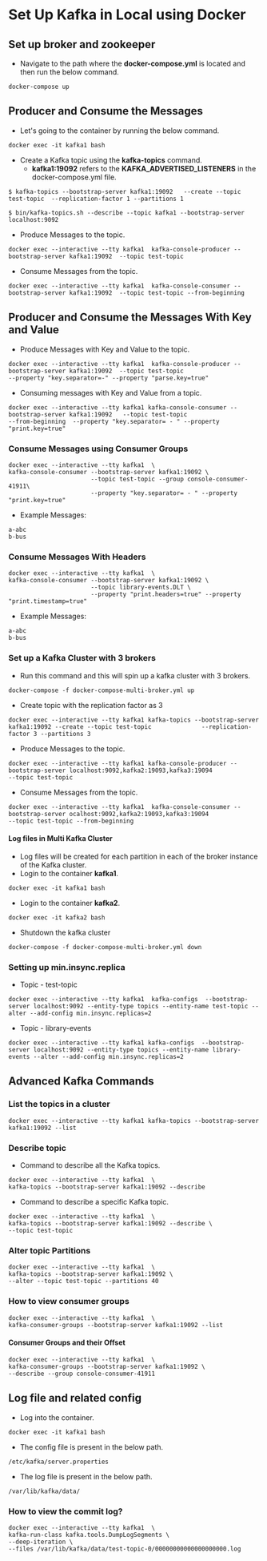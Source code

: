 # Set Up Kafka in Local using Docker

## Set up broker and zookeeper

- Navigate to the path where the **docker-compose.yml** is located and then run the below command.

```
docker-compose up
```

## Producer and Consume the Messages

- Let's going to the container by running the below command.

```
docker exec -it kafka1 bash
```

- Create a Kafka topic using the **kafka-topics** command.
  - **kafka1:19092** refers to the **KAFKA_ADVERTISED_LISTENERS** in the docker-compose.yml file.

```
$ kafka-topics --bootstrap-server kafka1:19092   --create --topic test-topic  --replication-factor 1 --partitions 1
```
```
$ bin/kafka-topics.sh --describe --topic kafka1 --bootstrap-server localhost:9092
```
- Produce Messages to the topic.

```
docker exec --interactive --tty kafka1  kafka-console-producer --bootstrap-server kafka1:19092  --topic test-topic
```

- Consume Messages from the topic.

```
docker exec --interactive --tty kafka1  kafka-console-consumer --bootstrap-server kafka1:19092  --topic test-topic --from-beginning
```

## Producer and Consume the Messages With Key and Value

- Produce Messages with Key and Value to the topic.

```
docker exec --interactive --tty kafka1  kafka-console-producer --bootstrap-server kafka1:19092  --topic test-topic                       --property "key.separator=-" --property "parse.key=true"
```

- Consuming messages with Key and Value from a topic.

```
docker exec --interactive --tty kafka1 kafka-console-consumer --bootstrap-server kafka1:19092   --topic test-topic                       --from-beginning  --property "key.separator= - " --property "print.key=true"
```

### Consume Messages using Consumer Groups


```
docker exec --interactive --tty kafka1  \
kafka-console-consumer --bootstrap-server kafka1:19092 \
                       --topic test-topic --group console-consumer-41911\
                       --property "key.separator= - " --property "print.key=true"
```

- Example Messages:

```
a-abc
b-bus
```

### Consume Messages With Headers

```
docker exec --interactive --tty kafka1  \
kafka-console-consumer --bootstrap-server kafka1:19092 \
                       --topic library-events.DLT \
                       --property "print.headers=true" --property "print.timestamp=true" 
```

- Example Messages:

```
a-abc
b-bus
```

### Set up a Kafka Cluster with 3 brokers

- Run this command and this will spin up a kafka cluster with 3 brokers.

```
docker-compose -f docker-compose-multi-broker.yml up
```

- Create topic with the replication factor as 3

```
docker exec --interactive --tty kafka1 kafka-topics --bootstrap-server kafka1:19092 --create --topic test-topic              --replication-factor 3 --partitions 3
```

- Produce Messages to the topic.

```
docker exec --interactive --tty kafka1 kafka-console-producer --bootstrap-server localhost:9092,kafka2:19093,kafka3:19094                        --topic test-topic

```

- Consume Messages from the topic.

```
docker exec --interactive --tty kafka1  kafka-console-consumer --bootstrap-server ocalhost:9092,kafka2:19093,kafka3:19094                        --topic test-topic --from-beginning
```
#### Log files in Multi Kafka Cluster

- Log files will be created for each partition in each of the broker instance of the Kafka cluster.
 -  Login to the container **kafka1**.
  ```
  docker exec -it kafka1 bash
  ```
 -  Login to the container **kafka2**.
  ```
  docker exec -it kafka2 bash
  ```

- Shutdown the kafka cluster

```
docker-compose -f docker-compose-multi-broker.yml down
```

### Setting up min.insync.replica

- Topic - test-topic

```
docker exec --interactive --tty kafka1  kafka-configs  --bootstrap-server localhost:9092 --entity-type topics --entity-name test-topic --alter --add-config min.insync.replicas=2
```

- Topic - library-events

```
docker exec --interactive --tty kafka1 kafka-configs  --bootstrap-server localhost:9092 --entity-type topics --entity-name library-events --alter --add-config min.insync.replicas=2
```
## Advanced Kafka Commands

### List the topics in a cluster

```
docker exec --interactive --tty kafka1 kafka-topics --bootstrap-server kafka1:19092 --list

```

### Describe topic

- Command to describe all the Kafka topics.

```
docker exec --interactive --tty kafka1  \
kafka-topics --bootstrap-server kafka1:19092 --describe
```

- Command to describe a specific Kafka topic.

```
docker exec --interactive --tty kafka1  \
kafka-topics --bootstrap-server kafka1:19092 --describe \
--topic test-topic
```

### Alter topic Partitions

```
docker exec --interactive --tty kafka1  \
kafka-topics --bootstrap-server kafka1:19092 \
--alter --topic test-topic --partitions 40
```

### How to view consumer groups

```
docker exec --interactive --tty kafka1  \
kafka-consumer-groups --bootstrap-server kafka1:19092 --list
```

#### Consumer Groups and their Offset

```
docker exec --interactive --tty kafka1  \
kafka-consumer-groups --bootstrap-server kafka1:19092 \
--describe --group console-consumer-41911
```

## Log file and related config

- Log into the container.

```
docker exec -it kafka1 bash
```

- The config file is present in the below path.

```
/etc/kafka/server.properties
```

- The log file is present in the below path.

```
/var/lib/kafka/data/
```

### How to view the commit log?

```
docker exec --interactive --tty kafka1  \
kafka-run-class kafka.tools.DumpLogSegments \
--deep-iteration \
--files /var/lib/kafka/data/test-topic-0/00000000000000000000.log

```
